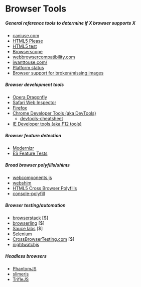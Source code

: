 # Browser Tools

##### General reference tools to determine if X browser supports X

* [caniuse.com](http://caniuse.com/)
* [HTML5 Please](http://html5please.com/)
* [HTML5 test](https://html5test.com/)
* [Browserscope](http://www.browserscope.org/)
* [webbrowsercompatibility.com](http://www.webbrowsercompatibility.com/)
* [iwanttouse.com/](http://www.iwanttouse.com/)
* [Platform status](https://dev.modern.ie/platform/status/)
* [Browser support for broken/missing images](http://codepen.io/bartveneman/full/qzCte/)

##### Browser development tools

* [Opera Dragonfly](http://www.opera.com/dragonfly/)
* [Safari Web Inspector](https://developer.apple.com/safari/tools/)
* [Firefox](https://developer.mozilla.org/en-US/docs/Tools)
* [Chrome Developer Tools (aka DevTools)](https://developers.google.com/web/tools/?hl=en)
    - [devtools-cheatsheet](http://anti-code.com/devtools-cheatsheet/)
* [IE Developer tools (aka F12 tools)](https://dev.modern.ie/platform/documentation/f12-devtools-guide/)

##### Browser feature detection

* [Modernizr](https://modernizr.com/)
* [ES Feature Tests](https://featuretests.io/)

##### Broad browser polyfills/shims

* [webcomponents.js](https://github.com/WebComponents/webcomponentsjs)
* [webshim](https://afarkas.github.io/webshim/demos/)
* [HTML5 Cross Browser Polyfills](https://github.com/Modernizr/Modernizr/wiki/HTML5-Cross-browser-Polyfills)
* [console-polyfill](https://github.com/paulmillr/console-polyfill)

##### Browser testing/automation

* [browserstack](https://www.browserstack.com) [$]
* [browserling](https://www.browserling.com/) [$]
* [Sauce labs](https://saucelabs.com/) [$]
* [Selenium](http://www.seleniumhq.org/)
* [CrossBrowserTesting.com](http://crossbrowsertesting.com/) [$]
* [nightwatchjs](http://nightwatchjs.org/)

##### Headless browsers

* [PhantomJS](http://phantomjs.org/)
* [slimerjs](http://slimerjs.org/)
* [TrifleJS](http://triflejs.org/)


































 






